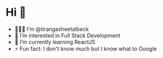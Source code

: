 # Hi 👋

- 👱🏽‍♂️ I’m @tirangasheetalbeck
- 👀 I’m interested in Full Stack Development
- 🌱 I’m currently learning ReactJS
- ⚡ Fun fact: I don't know much but I know what to Google

<!---
beckkk01/beckkk01 is a ✨ special ✨ repository because its `README.md` (this file) appears on your GitHub profile.
You can click the Preview link to take a look at your changes.
--->
